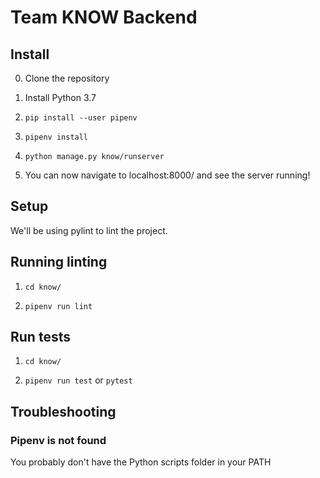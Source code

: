 # Team KNOW Backend

## Install

0. Clone the repository

1. Install Python 3.7

2. `pip install --user pipenv`

3. `pipenv install`

4. `python manage.py know/runserver`

5. You can now navigate to localhost:8000/ and see the server running!

## Setup

We'll be using pylint to lint the project.

## Running linting

1. `cd know/`

2. `pipenv run lint`

## Run tests

1. `cd know/`

2. `pipenv run test` or `pytest`

## Troubleshooting

### Pipenv is not found

You probably don't have the Python scripts folder in your PATH

